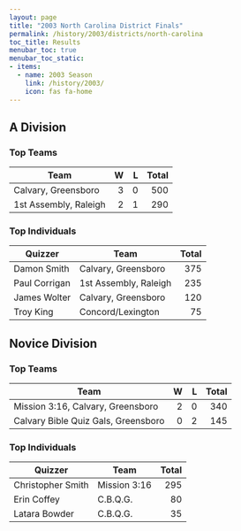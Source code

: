 ```yaml
---
layout: page
title: "2003 North Carolina District Finals"
permalink: /history/2003/districts/north-carolina
toc_title: Results
menubar_toc: true
menubar_toc_static:
- items:
  - name: 2003 Season
    link: /history/2003/
    icon: fas fa-home
---
```


## A Division

### Top Teams

| Team                  |    W |    L | Total |
| --------------------- | ---: | ---: | ----: |
| Calvary, Greensboro   |    3 |    0 |   500 |
| 1st Assembly, Raleigh |    2 |    1 |   290 |

### Top Individuals

| Quizzer       | Team                  | Total |
| ------------- | --------------------- | ----: |
| Damon Smith   | Calvary, Greensboro   |   375 |
| Paul Corrigan | 1st Assembly, Raleigh |   235 |
| James Wolter  | Calvary, Greensboro   |   120 |
| Troy King     | Concord/Lexington     |    75 |

## Novice Division

### Top Teams

| Team                                |    W |    L | Total |
| ----------------------------------- | ---: | ---: | ----: |
| Mission 3:16, Calvary, Greensboro   |    2 |    0 |   340 |
| Calvary Bible Quiz Gals, Greensboro |    0 |    2 |   145 |

### Top Individuals

| Quizzer           | Team         | Total |
| ----------------- | ------------ | ----: |
| Christopher Smith | Mission 3:16 |   295 |
| Erin Coffey       | C.B.Q.G.     |    80 |
| Latara Bowder     | C.B.Q.G.     |    35 |

